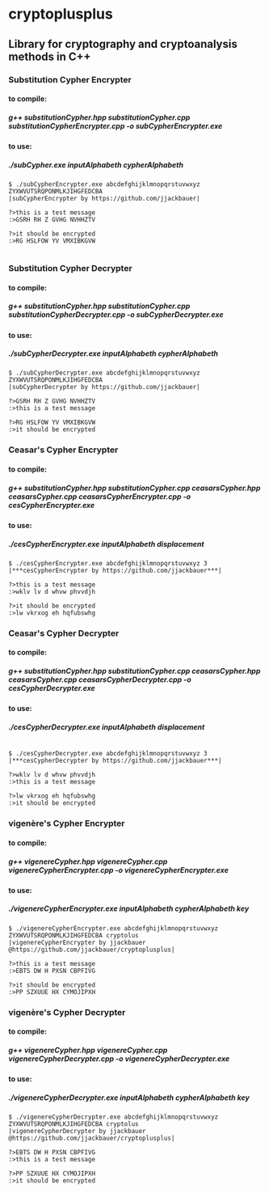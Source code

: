 # cryptoplusplus
## Library for cryptography and cryptoanalysis methods in C++

### Substitution Cypher Encrypter
#### to compile:
#####  g++ substitutionCypher.hpp substitutionCypher.cpp substitutionCypherEncrypter.cpp -o subCypherEncrypter.exe
#### to use:
#####  ./subCypher.exe inputAlphabeth cypherAlphabeth
```
$ ./subCypherEncrypter.exe abcdefghijklmnopqrstuvwxyz ZYXWVUTSRQPONMLKJIHGFEDCBA
|subCypherEncrypter by https://github.com/jjackbauer|

?>this is a test message
:>GSRH RH Z GVHG NVHHZTV

?>it should be encrypted
:>RG HSLFOW YV VMXIBKGVW


```
### Substitution Cypher Decrypter
#### to compile:
##### g++ substitutionCypher.hpp substitutionCypher.cpp substitutionCypherDecrypter.cpp -o subCypherDecrypter.exe
#### to use: 
#####  ./subCypherDecrypter.exe inputAlphabeth cypherAlphabeth

```
$ ./subCypherDecrypter.exe abcdefghijklmnopqrstuvwxyz ZYXWVUTSRQPONMLKJIHGFEDCBA
|subCypherDecrypter by https://github.com/jjackbauer|

?>GSRH RH Z GVHG NVHHZTV
:>this is a test message

?>RG HSLFOW YV VMXIBKGVW
:>it should be encrypted

```

### Ceasar's Cypher Encrypter
#### to compile:
##### g++ substitutionCypher.hpp substitutionCypher.cpp ceasarsCypher.hpp ceasarsCypher.cpp ceasarsCypherEncrypter.cpp -o cesCypherEncrypter.exe
#### to use:
#####  ./cesCypherEncrypter.exe inputAlphabeth displacement

```
$ ./cesCypherEncrypter.exe abcdefghijklmnopqrstuvwxyz 3
|***cesCypherEncrypter by https://github.com/jjackbauer***|

?>this is a test message
:>wklv lv d whvw phvvdjh

?>it should be encrypted
:>lw vkrxog eh hqfubswhg

```
### Ceasar's Cypher Decrypter
#### to compile:
#####  g++ substitutionCypher.hpp substitutionCypher.cpp ceasarsCypher.hpp ceasarsCypher.cpp ceasarsCypherDecrypter.cpp -o cesCypherDecrypter.exe
#### to use:
#####  ./cesCypherDecrypter.exe inputAlphabeth displacement


```

$ ./cesCypherDecrypter.exe abcdefghijklmnopqrstuvwxyz 3
|***cesCypherDecrypter by https://github.com/jjackbauer***|

?>wklv lv d whvw phvvdjh
:>this is a test message

?>lw vkrxog eh hqfubswhg
:>it should be encrypted

```

### vigenère's Cypher Encrypter
#### to compile:
##### g++ vigenereCypher.hpp vigenereCypher.cpp vigenereCypherEncrypter.cpp -o vigenereCypherEncrypter.exe
#### to use:
##### ./vigenereCypherEncrypter.exe inputAlphabeth cypherAlphabeth key

```
$ ./vigenereCypherEncrypter.exe abcdefghijklmnopqrstuvwxyz ZYXWVUTSRQPONMLKJIHGFEDCBA cryptolus
|vigenereCypherEncrypter by jjackbauer @https://github.com/jjackbauer/cryptoplusplus|

?>this is a test message
:>EBTS DW H PXSN CBPFIVG

?>it should be encrypted
:>PP SZXUUE HX CYMOJIPXH

```
### vigenère's Cypher Decrypter
#### to compile:
##### g++ vigenereCypher.hpp vigenereCypher.cpp vigenereCypherDecrypter.cpp -o vigenereCypherDecrypter.exe
#### to use:
##### ./vigenereCypherDecrypter.exe inputAlphabeth cypherAlphabeth key

```
$ ./vigenereCypherDecrypter.exe abcdefghijklmnopqrstuvwxyz ZYXWVUTSRQPONMLKJIHGFEDCBA cryptolus
|vigenereCypherDecrypter by jjackbauer @https://github.com/jjackbauer/cryptoplusplus|

?>EBTS DW H PXSN CBPFIVG
:>this is a test message

?>PP SZXUUE HX CYMOJIPXH
:>it should be encrypted

```
